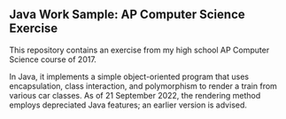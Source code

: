 
## Java Work Sample: AP Computer Science Exercise



This repository contains an exercise from my high school
AP Computer Science course of 2017.

In Java, it implements a simple object-oriented program that
uses encapsulation, class interaction, and polymorphism to
render a train from various car classes. As of 21 September
2022, the rendering method employs depreciated Java features; an
earlier version is advised.
